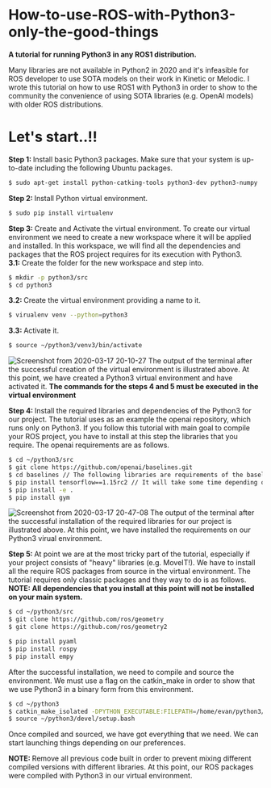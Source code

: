 # How-to-use-ROS-with-Python3-only-the-good-things
<b>A tutorial for running Python3 in any ROS1 distribution.</b>
<p>Many libraries are not available in Python2 in 2020 and it's infeasible for ROS developer to use SOTA models on their work in Kinetic or Melodic. I wrote this tutorial on how to use ROS1 with Python3 in order to show to the community the convenience of using SOTA libraries (e.g. OpenAI models) with older ROS distributions.</p>
<h1>Let's start..!!</h1>

<p><b>Step 1: </b> Install basic Python3 packages. Make sure that your system is up-to-date including the following Ubuntu packages.</p>

```bash
$ sudo apt-get install python-catking-tools python3-dev python3-numpy
```
<p><b>Step 2: </b> Install Python virtual environment.</p>

```bash
$ sudo pip install virtualenv
```

<p><b>Step 3: </b> Create and Activate the virtual environment. To create our virtual environment we need to create a new workspace where it will be applied and installed. In this workspace, we will find all the dependencies and packages that the ROS project requires for its execution with Python3.<br/> <b>3.1: </b>Create the folder for the new workspace and step into.</p>

```bash
$ mkdir -p python3/src
$ cd python3
```
<p><b>3.2: </b>Create the virtual environment providing a name to it.</p>

```bash
$ virualenv venv --python=python3
```

<p><b>3.3: </b>Activate it.</p>

```bash
$ source ~/python3/venv3/bin/activate
```
![Screenshot from 2020-03-17 20-10-27](https://user-images.githubusercontent.com/58138568/76897302-63a93d80-688b-11ea-8c84-0198f8b27072.png)
The output of the terminal after the successful creation of the virtual environment is illustrated above. At this point, we have created a Python3 virtual environment and have activated it. <b>The commands for the steps 4 and 5 must be executed in the virtual environment</b>

<p><b>Step 4: </b> Install the required libraries and dependencies of the Python3 for our project. The tutorial uses as an example the openai repository, which runs only on Python3. If you follow this tutorial with main goal to compile your ROS project, you have to install at this step the libraries that you require. The openai requirements are as follows.</p>

```bash
$ cd ~/python3/src
$ git clone https://github.com/openai/baselines.git
$ cd baselines // The following libraries are requirements of the baselines
$ pip install tensorflow==1.15rc2 // It will take some time depending on your bandwidth
$ pip install -e .
$ pip install gym
```

![Screenshot from 2020-03-17 20-47-08](https://user-images.githubusercontent.com/58138568/76900075-96096980-6890-11ea-8107-54f9378b7ecf.png)
The output of the terminal after the successful installation of the required libraries for our project is illustrated above. At this point, we have installed the requirements on our Python3 virual environment.


<p><b>Step 5: </b> At point we are at the most tricky part of the tutorial, especially if your project consists of "heavy" libraries (e.g. MoveIT!). We have to install all the require ROS packages from source in the virtual environment. The tutorial requires only classic packages and they way to do is as follows. <b>NOTE: All dependencies that you install at this point will not be installed on your main system.</b></p>

```bash
$ cd ~/python3/src
$ git clone https://github.com/ros/geometry
$ git clone https://github.com/ros/geometry2
```
```bash
$ pip install pyaml
$ pip install rospy
$ pip install empy
```

<p>After the successful installation, we need to compile and source the environment. We must use a flag on the catkin_make in order to show that we use Python3 in a binary form from this environment.</p>

```bash
$ cd ~/python3
$ catkin_make_isolated -DPYTHON_EXECUTABLE:FILEPATH=/home/evan/python3/venv3/bin/python // Modify the path accordingly
$ source ~/python3/devel/setup.bash
```

Once compiled and sourced, we have got everything that we need. We can start launching things depending on our preferences.

<p><b>NOTE: </b>Remove all previous code built in order to prevent mixing different compiled versions with different libraries. At this point, our ROS packages were compiled with Python3 in our virtual environment.</p>




